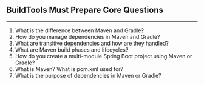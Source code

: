 ## BuildTools Must Prepare Core Questions

---
1. What is the difference between Maven and Gradle?
2. How do you manage dependencies in Maven and Gradle?
3. What are transitive dependencies and how are they handled?
4. What are Maven build phases and lifecycles?
5. How do you create a multi-module Spring Boot project using Maven or Gradle?
6. What is Maven? What is pom.xml used for?
7. What is the purpose of dependencies in Maven or Gradle?